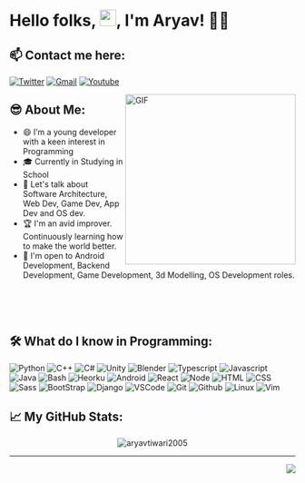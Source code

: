 # Hello folks, <img src="https://github.com/TheDudeThatCode/TheDudeThatCode/blob/master/Assets/Hi.gif" width="29px">, I'm Aryav! 🧑‍💻

## 📫 **Contact me here:** 

<p align="center">
 
[![Twitter](https://img.shields.io/badge/Twitter%20-%230077B5.svg?&style=for-the-badge&logo=Twitter&logoColor=white)](https://twitter.com/aryavtiwari2005)
[![Gmail](https://img.shields.io/badge/gmail-D14836?&style=for-the-badge&logo=gmail&logoColor=white)](mailto:aryavtiwari2005@gmail.com)
[![Youtube](https://img.shields.io/badge/youtube-%23FF0000.svg?&style=for-the-badge&logo=youtube&logoColor=white)](https://www.youtube.com/channel/UCsCP8FkGhJJIUKuIHZa_HNg)

</p>


 <img align="right" alt="GIF" src="https://cdn.dribbble.com/users/1059583/screenshots/4171367/coding-freak.gif" height="300" />
 
 ## 😎 **About Me:**
- 😄 I’m a young developer with a keen interest in Programming
- 🎓 Currently in Studying in School
- 💬 Let's talk about Software Architecture, Web Dev, Game Dev, App Dev and OS dev.
- 🏆 I'm an avid improver. Continuously learning how to make the world better.
- 🤩 I'm open to Android Development, Backend Development, Game Development, 3d Modelling, OS Development roles.

<br /><br /><br />


## 🛠️ **What do I know in Programming:**
![Python](https://img.shields.io/badge/python%20-%2314354C.svg?&style=for-the-badge&logo=python&logoColor=white)
![C++](https://img.shields.io/badge/c++%20-%2300599C.svg?&style=for-the-badge&logo=c%2B%2B&ogoColor=white)
![C#](https://img.shields.io/badge/csharp%20-%23323330.svg?&style=for-the-badge&logo=c#&logoColor=%23F7DF1E)
![Unity](https://img.shields.io/badge/unity%20-%23323330.svg?&style=for-the-badge&logo=unity&logoColor=%23F7DF1E)
![Blender](https://img.shields.io/badge/Blender%20-%23323330.svg?&style=for-the-badge&logo=Blender&logoColor=%23F7DF1E)
![Typescript](https://img.shields.io/badge/typescript%20-%230db7ed.svg?&style=for-the-badge&logo=typescript&logoColor=white)
![Javascript](https://img.shields.io/badge/javascript%20-%23323330.svg?&style=for-the-badge&logo=javascript&logoColor=%23F7DF1E)
![Java](https://img.shields.io/badge/java%20-%23323330.svg?&style=for-the-badge&logo=java&logoColor=%23F7DF1E)
![Bash](https://img.shields.io/badge/bash%20-%23323330.svg?&style=for-the-badge&logo=bash&logoColor=%23F7DF1E)
![Heorku](https://img.shields.io/badge/heroku%20-%23430098.svg?&style=for-the-badge&logo=heroku&logoColor=white)
![Android](https://img.shields.io/badge/Android%20-%2320232a.svg?&style=for-the-badge&logo=android&logoColor=white)
![React](https://img.shields.io/badge/React%20-%2320232a.svg?&style=for-the-badge&logo=react&logoColor=white)
![Node](https://img.shields.io/badge/node%20-%2314354C.svg?&style=for-the-badge&logo=node&logoColor=white)
![HTML](https://img.shields.io/badge/html%20-%23E34F26.svg?&style=for-the-badge&logo=html5&logoColor=white)
![CSS](https://img.shields.io/badge/css%20-%231572B6.svg?&style=for-the-badge&logo=css3&logoColor=white)
![Sass](https://img.shields.io/badge/-sass%20-%23121011?style=for-the-badge&logo=sass)
![BootStrap](https://img.shields.io/badge/bootstrap%20-%23563D7C.svg?&style=for-the-badge&logo=bootstrap&logoColor=white)
![Django](https://img.shields.io/badge/django%20-%23092E20.svg?&style=for-the-badge&logo=django&logoColor=white)
![VSCode](https://img.shields.io/badge/-vscode-00a8e8?style=for-the-badge&logo=visual-studio-code)
![Git](https://img.shields.io/badge/git%20-%23F05033.svg?&style=for-the-badge&logo=git&logoColor=white)
![Github](https://img.shields.io/badge/github%20-%23121011.svg?&style=for-the-badge&logo=github&logoColor=white)
![Linux](https://img.shields.io/badge/-linux-772953?style=for-the-badge&logo=linux)
![Vim](https://img.shields.io/badge/-vim%20-%23092E20?style=for-the-badge&logo=vim)


<!--END_SECTION:waka-->


## 📈 **My GitHub Stats:**

<p align="center"> <img src="https://github-readme-stats.vercel.app/api?username=aryavtiwari2005&show_icons=true&theme=gotham" alt="aryavtiwari2005" />
<!-- [![Top Langs](https://github-readme-stats-axpwmfcg3.vercel.app/api/top-langs/?username=aryavtiwari2005&layout=compact)](https://github.com/aryavtiwari2005/github-readme-stats) -->

<br />

 <!--Footer-->
<hr>
<img align="right" src="https://img.shields.io/badge/Made%20with-Markdown-1f425f.svg?style=for-the-badge">
